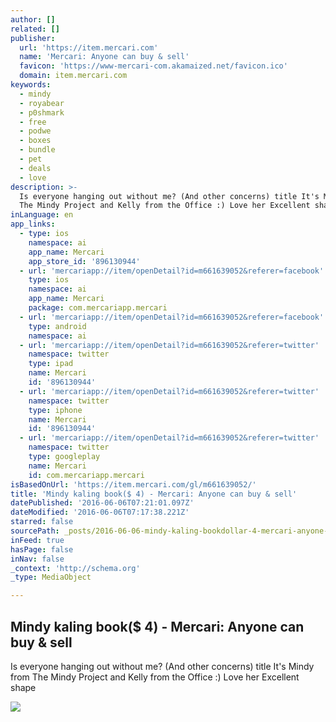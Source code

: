 ```yaml
---
author: []
related: []
publisher:
  url: 'https://item.mercari.com'
  name: 'Mercari: Anyone can buy & sell'
  favicon: 'https://www-mercari-com.akamaized.net/favicon.ico'
  domain: item.mercari.com
keywords:
  - mindy
  - royabear
  - p0shmark
  - free
  - podwe
  - boxes
  - bundle
  - pet
  - deals
  - love
description: >-
  Is everyone hanging out without me? (And other concerns) title It's Mindy from
  The Mindy Project and Kelly from the Office :) Love her Excellent shape
inLanguage: en
app_links:
  - type: ios
    namespace: ai
    app_name: Mercari
    app_store_id: '896130944'
  - url: 'mercariapp://item/openDetail?id=m661639052&referer=facebook'
    type: ios
    namespace: ai
    app_name: Mercari
    package: com.mercariapp.mercari
  - url: 'mercariapp://item/openDetail?id=m661639052&referer=facebook'
    type: android
    namespace: ai
  - url: 'mercariapp://item/openDetail?id=m661639052&referer=twitter'
    namespace: twitter
    type: ipad
    name: Mercari
    id: '896130944'
  - url: 'mercariapp://item/openDetail?id=m661639052&referer=twitter'
    namespace: twitter
    type: iphone
    name: Mercari
    id: '896130944'
  - url: 'mercariapp://item/openDetail?id=m661639052&referer=twitter'
    namespace: twitter
    type: googleplay
    name: Mercari
    id: com.mercariapp.mercari
isBasedOnUrl: 'https://item.mercari.com/gl/m661639052/'
title: 'Mindy kaling book($ 4) - Mercari: Anyone can buy & sell'
datePublished: '2016-06-06T07:21:01.097Z'
dateModified: '2016-06-06T07:17:38.221Z'
starred: false
sourcePath: _posts/2016-06-06-mindy-kaling-bookdollar-4-mercari-anyone-can-buy-and-sell.md
inFeed: true
hasPage: false
inNav: false
_context: 'http://schema.org'
_type: MediaObject

---
```

<article style=""><h1>Mindy kaling book($ 4) - Mercari: Anyone can buy &amp; sell</h1><p>Is everyone hanging out without me? (And other concerns) title It's Mindy from The Mindy Project and Kelly from the Office :) Love her Excellent shape</p><img src="https://s3-us-west-2.amazonaws.com/static.mercariapp.com/photos/m661639052_1.jpg?1464757029" /></article>
